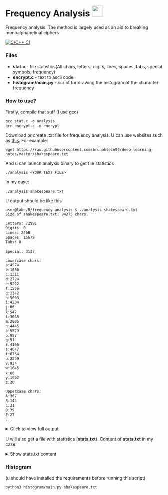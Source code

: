 # Frequency Analysis <img width="35px"  src="https://media.tenor.com/rmmiikcfCs8AAAAi/hacker-hacker-man.gif"></img>
Frequency analysis. The method is largely used as an aid to breaking monoalphabetical ciphers 

[![C/C++ CI](https://github.com/stylish-bear/frequency-analysis/actions/workflows/c-cpp.yml/badge.svg)](https://github.com/stylish-bear/frequency-analysis/actions/workflows/c-cpp.yml)

### Files
* **stat.c** - file statistics(All chars, letters, digits, lines, spaces, tabs, special symbols, frequency)
* **encrypt.c** - text to ascii code
* **histogram/main.py** - script for drawing the histogram of the character frequency

### How to use?
Firstly, compile that suff (I use gcc)
```shell
gcc stat.c -o analysis
gcc encrypt.c -o encrypt
```
Download or create .txt file for frequency analysis. U can use websites such as [this](http://www.lib.ru/). For example:
```shell
wget https://raw.githubusercontent.com/brunoklein99/deep-learning-notes/master/shakespeare.txt
```
And u can launch analysis binary to get file statistics
```shell
./analysis <YOUR TEXT FILE>
```
In my case:
```shell
./analysis shakespeare.txt
```
U output should be like this

```bash
user@lab~/R/frequency-analysis $ ./analysis shakespeare.txt 
Size of shakespeare.txt: 94275 chars.

Letters: 72991
Digits: 0
Lines: 2468
Spaces: 15679
Tabs: 0

Special: 3137

Lowercase chars: 
a:4574
b:1086
c:1311
d:2724
e:9222
f:1556
g:1342
h:5003
i:4234
j:66
k:547
l:3035
m:2005
n:4445
o:5579
p:987
q:51
r:4166
s:4847
t:6754
u:2299
v:924
w:1645
x:60
y:1952
z:20

Uppercase chars: 
A:367
B:144
C:31
D:39
E:27
...

```

<details>
<summary>Click to view full output</summary>
  
```bash
user@lab~/R/frequency-analysis $ ./analysis shakespeare.txt 
Size of shakespeare.txt: 94275 chars.

Letters: 72991
Digits: 0
Lines: 2468
Spaces: 15679
Tabs: 0

Special: 3137

Lowercase chars: 
a:4574
b:1086
c:1311
d:2724
e:9222
f:1556
g:1342
h:5003
i:4234
j:66
k:547
l:3035
m:2005
n:4445
o:5579
p:987
q:51
r:4166
s:4847
t:6754
u:2299
v:924
w:1645
x:60
y:1952
z:20

Uppercase chars: 
A:367
B:144
C:31
D:39
E:27
F:107
G:16
H:67
I:443
J: 2
K: 6
L:58
M:90
N:76
O:128
P:24
R:17
S:144
T:462
U:21
V: 1
W:253
Y:34

a:6.2665260101%
b:1.4878546670%
c:1.7961118494%
d:3.7319669548%
e:12.6344343823%
f:2.1317696702%
g:1.8385828390%
h:6.8542697045%
i:5.8007151567%
j:0.0904221068%
k:0.7494074612%
l:4.1580468825%
m:2.7469140031%
n:6.0897918922%
o:7.6434080914%
p:1.3522215068%
q:0.0698716280%
r:5.7075529860%
s:6.6405447247%
t:9.2531955995%
u:3.1497033881%
v:1.2659094957%
w:2.2537025113%
x:0.0822019153%
y:2.6743023112%
z:0.0274006384%

A:0.5028017153%
B:0.1972845967%
C:0.0424709896%
D:0.0534312449%
E:0.0369908619%
F:0.1465934156%
G:0.0219205107%
H:0.0917921388%
I:0.6069241413%
J:0.0027400638%
K:0.0082201915%
L:0.0794618515%
M:0.1233028730%
N:0.1041224261%
O:0.1753640860%
P:0.0328807661%
R:0.0232905427%
S:0.1972845967%
T:0.6329547478%
U:0.0287706704%
V:0.0013700319%
W:0.3466180762%
Y:0.0465810853%

A-a:6.7693277253%
B-b:1.6851392637%
C-c:1.8385828390%
D-d:3.7853981998%
E-e:12.6714252442%
F-f:2.2783630859%
G-g:1.8605033497%
H-h:6.9460618432%
I-i:6.4076392980%
J-j:0.0931621707%
K-k:0.7576276527%
L-l:4.2375087340%
M-m:2.8702168761%
N-n:6.1939143182%
O-o:7.8187721774%
P-p:1.3851022729%
R-r:5.7308435287%
S-s:6.8378293214%
T-t:9.8861503473%
U-u:3.1784740584%
V-v:1.2672795276%
W-w:2.6003205875%
Y-y:2.7208833966%
```
</details>

U will also get a file with statistics (**stats.txt**). Content of **stats.txt** in my case:

<details>
<summary>Show stats.txt content</summary>

```bash
a 0.0676932772533600032876947
b 0.0168513926374484525491198
c 0.0183858283898014823740173
d 0.0378539819977805482874625
e 0.1267142524420819005043660
f 0.0227836308585990053571626
g 0.0186050334972804866347169
h 0.0694606184324094751424443
i 0.0640763929799564329836095
j 0.0009316217067857681083970
k 0.0075762765272430847637135
l 0.0423750873395350111658749
m 0.0287021687605321203977469
n 0.0619391431820361414430586
o 0.0781877217739173322765250
p 0.0138510227288295817289936
r 0.0573084352865421764317553
s 0.0683782932142318916030163
t 0.0988615034730309216178890
u 0.0317847405844556178166943
v 0.0126727952761299338275213
w 0.0260032058746968804371414
y 0.0272088339658314038718365
```
</details>

### Histogram
(u should have installed the requirements before running this script)
```bash
python3 histogram/main.py shakespeare.txt
```

